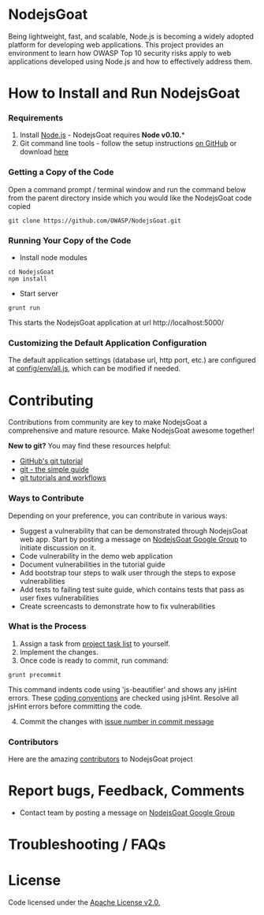 NodejsGoat
==========

Being lightweight, fast, and scalable, Node.js is becoming a widely adopted platform for developing web applications. This project provides an environment to learn how OWASP Top 10 security risks apply to web applications developed using Node.js and how to effectively address them.

How to Install and Run NodejsGoat
=================================

### Requirements

1.  Install [Node.js](http://nodejs.org/) - NodejsGoat requires **Node v0.10.***
2.  Git command line tools - follow the setup instructions [on GitHub](https://help.github.com/articles/set-up-git) or download [here](http://git-scm.com/downloads)

### Getting a Copy of the Code

Open a command prompt / terminal window and run the command below from the parent directory inside which you would like the NodejsGoat code copied 

```
git clone https://github.com/OWASP/NodejsGoat.git
```
### Running Your Copy of the Code

* Install node modules

```
cd NodejsGoat
npm install
```
* Start server

```
grunt run
```
This starts the NodejsGoat application at url http://localhost:5000/

### Customizing the Default Application Configuration

The default application settings (database url, http port, etc.) are configured at [config/env/all.js](https://github.com/OWASP/NodejsGoat/blob/master/config/env/all.js), which can be modified if needed.


Contributing
=================================

Contributions from community are key to make NodejsGoat a comprehensive and mature resource. Make NodejsGoat awesome together!

**New to git?** You may find these resources helpful:
* [GitHub's git tutorial](http://try.github.io/)
* [git - the simple guide](http://rogerdudler.github.io/git-guide/)
* [git tutorials and workflows](https://www.atlassian.com/git/tutorial)

### Ways to Contribute

Depending on your preference, you can contribute in various ways:
* Suggest a vulnerability that can be demonstrated through NodejsGoat web app. Start by posting a message on [NodejsGoat Google Group](https://groups.google.com/forum/#!forum/nodejsgoat) to initiate discussion on it.
* Code vulnerability in the demo web application
* Document vulnerabilities in the tutorial guide
* Add bootstrap tour steps to walk user through the steps to expose vulnerabilities
* Add tests to failing test suite guide, which contains tests that pass as user fixes vulnerabilities
* Create screencasts to demonstrate how to fix vulnerabilities


### What is the Process
1. Assign a task from [project task list](https://github.com/OWASP/NodejsGoat/issues?milestone=2&state=open) to yourself.
2. Implement the changes. 
3. Once code is ready to commit, run command:
  
  ```
  grunt precommit
  ```
  This command indents code using 'js-beautifier' and shows any jsHint errors. These [coding conventions](https://github.com/OWASP/NodejsGoat/blob/master/.jshintrc) are checked using jsHint. Resolve all jsHint errors before committing the code.

4. Commit the changes with [issue number in commit message](https://help.github.com/articles/closing-issues-via-commit-messages)

### Contributors
Here are the amazing [contributors](https://github.com/OWASP/NodejsGoat/graphs/contributors) to NodejsGoat project


Report bugs, Feedback, Comments
====================================
*  Contact team by posting a message on [NodejsGoat Google Group](https://groups.google.com/forum/#!forum/nodejsgoat) 


Troubleshooting  / FAQs
==========================

License
==========
Code licensed under the [Apache License v2.0.](http://www.apache.org/licenses/LICENSE-2.0)
